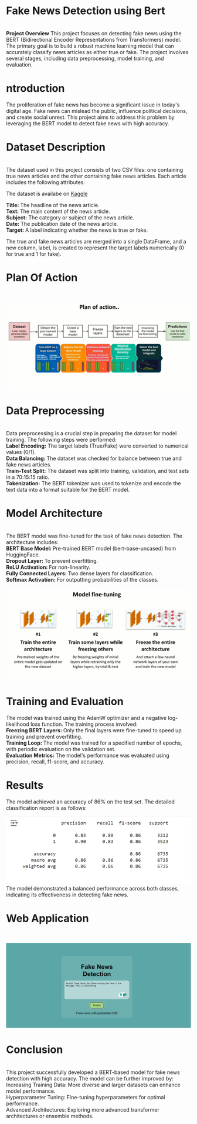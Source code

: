 # Fake News Detection using Bert
<br>
<b>Project Overview</b>
This project focuses on detecting fake news using the BERT (Bidirectional Encoder Representations from Transformers) model. The primary goal is to build a robust machine learning model that can accurately classify news articles as either true or fake. The project involves several stages, including data preprocessing, model training, and evaluation.
<br>

# ntroduction
The proliferation of fake news has become a significant issue in today's digital age. Fake news can mislead the public, influence political decisions, and create social unrest. This project aims to address this problem by leveraging the BERT model to detect fake news with high accuracy.
<br>

# Dataset Description
<br>
The dataset used in this project consists of two CSV files: one containing true news articles and the other containing fake news articles. Each article includes the following attributes:
<br>

The dataset is availabe on [Kaggle](https://www.kaggle.com/datasets/clmentbisaillon/fake-and-real-news-dataset)<br>

<b>Title: </b>The headline of the news article.<br>
<b>Text: </b>The main content of the news article.<br>
<b>Subject:</b> The category or subject of the news article.<br>
<b>Date: </b>The publication date of the news article.<br>
<b>Target: </b>A label indicating whether the news is true or fake.<br>

The true and fake news articles are merged into a single DataFrame, and a new column, label, is created to represent the target labels numerically (0 for true and 1 for fake).
<br>

# Plan Of Action
<br>

![alt text](images/plan_of_action.png)
<br>

# Data Preprocessing
<br>
Data preprocessing is a crucial step in preparing the dataset for model training. The following steps were performed:
<br>
<b>Label Encoding:</b> The target labels (True/Fake) were converted to numerical values (0/1).<br>
<b>Data Balancing: </b>The dataset was checked for balance between true and fake news articles.<br>
<b>Train-Test Split:</b> The dataset was split into training, validation, and test sets in a 70:15:15 ratio.<br>
<b>Tokenization:</b> The BERT tokenizer was used to tokenize and encode the text data into a format suitable for the BERT model.<br>

# Model Architecture
<br>
The BERT model was fine-tuned for the task of fake news detection. The architecture includes:
<br>
<b>BERT Base Model: </b>Pre-trained BERT model (bert-base-uncased) from HuggingFace.<br>
<b>Dropout Layer: </b>To prevent overfitting.<br>
<b>ReLU Activation: </b>For non-linearity.<br>
<b>Fully Connected Layers:</b> Two dense layers for classification.<br>
<b>Softmax Activation: </b>For outputting probabilities of the classes.<br>

![alt text](images/Fine_tuning.png)

# Training and Evaluation<br>
The model was trained using the AdamW optimizer and a negative log-likelihood loss function. The training process involved:
<br>
<b>Freezing BERT Layers: </b>Only the final layers were fine-tuned to speed up training and prevent overfitting.<br>
<b>Training Loop: </b>The model was trained for a specified number of epochs, with periodic evaluation on the validation set.<br>
<b>Evaluation Metrics: </b>The model's performance was evaluated using precision, recall, f1-score, and accuracy.<br>

# Results<br>
The model achieved an accuracy of 86% on the test set. The detailed classification report is as follows:<br>

![alt text](images/classification_report.png)
<br>
The model demonstrated a balanced performance across both classes, indicating its effectiveness in detecting fake news.<br>

# Web Application
<br>

![alt text](images/web_app.png)
<br>

# Conclusion
<br>
This project successfully developed a BERT-based model for fake news detection with high accuracy. The model can be further improved by:
<br>
Increasing Training Data: More diverse and larger datasets can enhance model performance.<br>
Hyperparameter Tuning: Fine-tuning hyperparameters for optimal performance.<br>
Advanced Architectures: Exploring more advanced transformer architectures or ensemble methods.<br>